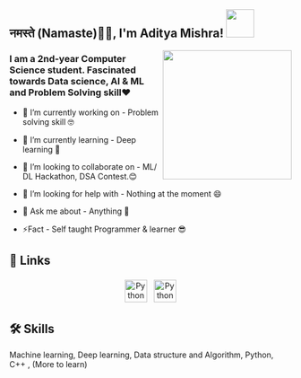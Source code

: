 
<h2>नमस्ते (Namaste)🙏🏻, I'm Aditya Mishra! <img src="https://media.giphy.com/media/12oufCB0MyZ1Go/giphy.gif" width="50"></h2>
<img align='right' src="https://media.giphy.com/media/M9gbBd9nbDrOTu1Mqx/giphy.gif" width="230">

### I am a 2nd-year Computer Science student. Fascinated towards Data science, Al & ML and Problem Solving skill❤️

- 🔭 I’m currently working on - Problem solving skill 🤓

- 🌱 I’m currently learning - Deep learning 🤡

- 👯 I’m looking to collaborate on - ML/ DL Hackathon, DSA Contest.😊

- 🤔 I’m looking for help with - Nothing at the moment 😄

- 💬 Ask me about - Anything 🤫

- ⚡Fact - Self taught Programmer & learner 😎


  
## 🔗 Links
<p align="center">
 <a href="https://www.linkedin.com/in/aditya-mishra-1907/" target="_blank" rel="noopener noreferrer"> <img src="https://img.icons8.com/color/48/000000/linkedin.png" alt="Python" height="40" style="vertical-align:top; margin:4px"></a>
 <a href="mailto:skadityamishra@gmail.com"> <img src="https://img.icons8.com/fluent/48/000000/gmail.png" alt="Python" height="40" style="vertical-align:top; margin:4px"></a>
</p>


  
## 🛠 Skills
Machine learning, Deep learning, Data structure and Algorithm, Python, C++ , (More to learn)

  
